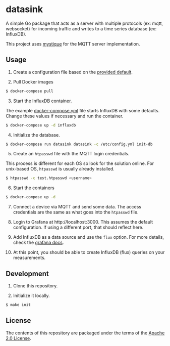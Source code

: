 # datasink

A simple Go package that acts as a server with multiple protocols (ex: mqtt, websocket) for incoming traffic and writes to a time series database (ex: InfluxDB).

This project uses [mystique](https://github.com/TheThingsIndustries/mystique) for the MQTT server implementation.

## Usage

1. Create a configuration file based on the [provided default](./config.yml).

2. Pull Docker images

```bash
$ docker-compose pull
```

3. Start the InfluxDB container.

The example [docker-compose.yml](./docker-compose.yml) file starts InfluxDB with some defaults. Change these values if necessary and run the container.

```bash
$ docker-compose up -d influxdb
```

4. Initialize the database.

```bash
$ docker-compose run datasink datasink -c /etc/config.yml init-db
```

5. Create an `htpasswd` file with the MQTT login credentials.

This process is different for each OS so look for the solution online. For unix-based OS, `htpasswd` is usually already installed.

```bash
$ htpasswd -c test.htpasswd <username>
```

6. Start the containers

```bash
$ docker-compose up -d
```

7. Connect a device via MQTT and send some data. The access credentials are the same as what goes into the `htpasswd` file.

8. Login to Grafana at http://localhost:3000. This assumes the default configuration. If using a different port, that should reflect here.

9. Add InfluxDB as a data source and use the `flux` option. For more details, check the [grafana docs](https://grafana.com/docs/grafana/latest/datasources/influxdb/).

10. At this point, you should be able to create InfluxDB (flux) queries on your measurements.

## Development

1. Clone this repository.

2. Initialize it locally.

```bash
$ make init
```

## License

The contents of this repository are packaged under the terms of the [Apache 2.0 License](./LICENSE).
